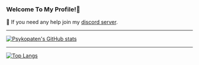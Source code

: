 ### Welcome To My Profile!👋

💬 If you need any help join my [discord server](https://discord.gg/u8xaNe3mRd).

---

[![Psykopaten's GitHub stats](https://github-readme-stats.vercel.app/api?username=Psykopaten&theme=github_dark)](https://github.com/anuraghazra/github-readme-stats)

---
[![Top Langs](https://github-readme-stats.vercel.app/api/top-langs/?username=Psykopaten&layout=compact&theme=github_dark)](https://github.com/Psykopaten/github-readme-stats)
